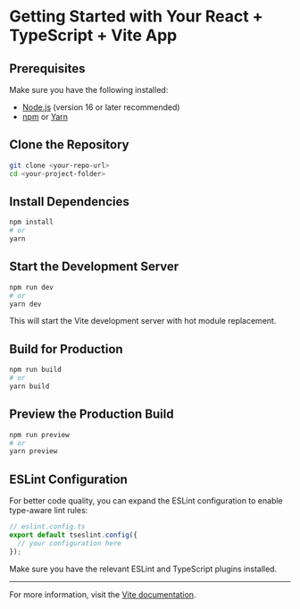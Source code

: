 # Getting Started with Your React + TypeScript + Vite App

## Prerequisites

Make sure you have the following installed:

- [Node.js](https://nodejs.org/) (version 16 or later recommended)
- [npm](https://www.npmjs.com/) or [Yarn](https://yarnpkg.com/)

## Clone the Repository

```bash
git clone <your-repo-url>
cd <your-project-folder>
```

## Install Dependencies

```bash
npm install
# or
yarn
```

## Start the Development Server

```bash
npm run dev
# or
yarn dev
```

This will start the Vite development server with hot module replacement.

## Build for Production

```bash
npm run build
# or
yarn build
```

## Preview the Production Build

```bash
npm run preview
# or
yarn preview
```

## ESLint Configuration

For better code quality, you can expand the ESLint configuration to enable type-aware lint rules:

```ts
// eslint.config.ts
export default tseslint.config({
  // your configuration here
});
```

Make sure you have the relevant ESLint and TypeScript plugins installed.

---

For more information, visit the [Vite documentation](https://vitejs.dev/).
